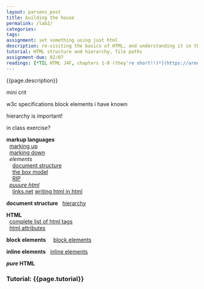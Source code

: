 ```yaml
---  
layout: parsons_post  
title: building the house 
permalink: /lab2/  
categories:   
tags:  
assignment: set something using just html
description: re-visiting the basics of HTML, and understanding it in the context of web history.
tutorial: HTML structure and hierarchy, file paths
assignment-due: 02/07
readings: [*TIL HTML J4F, chapters 1-8 (they're short!!)*](https://arena-attachments.s3.amazonaws.com/5977940/0219aa5e5048b2ea8151c40e4136325a.pdf?1579792954)
---  
```


{{page.description}}

mini crit

w3c specifications
block elements i have known

hierarchy is important!

in class exercise?

**markup languages**  
  [marking up](https://en.wikipedia.org/wiki/Markup_language)  
  [marking down](https://en.wikipedia.org/wiki/Markdown)  
  *elements*  
    [document structure](https://en.wikipedia.org/wiki/HTML_element#Document_structure_elements)  
    [the box model](https://developer.mozilla.org/en-US/docs/Learn/CSS/Building_blocks/The_box_model)  
    [RIP](https://developer.mozilla.org/en-US/docs/Web/HTML/Element/blink)  
  [*puuure html*](https://www.are.na/laurel-schwulst/pure-html)  
    [links.net](http://links.net) [writing html in html](http://john.ankarstrom.se/html/)  

**document structure**
  [hierarchy](https://www.htmlgoodies.com/beyond/article.php/3681551/The-HTML-Hierarchy-Thinking-Inside-the-Box.htm)  

**HTML**  
  [complete list of html tags](https://eastmanreference.com/complete-list-of-html-tags)  
  [html attributes](https://en.wikipedia.org/wiki/HTML_attribute)

**block elements**
    [block elements](https://en.wikipedia.org/wiki/HTML_element#Block_elements) 

**inline elements**
  [inline elements](https://en.wikipedia.org/wiki/HTML_element#Inline_elements)  

***pure* HTML**


### Tutorial: {{page.tutorial}}

